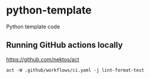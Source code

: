 # python-template
Python template code

## Running GitHub actions locally

https://github.com/nektos/act

`act -W .github/workflows/ci.yaml -j lint-format-test`
